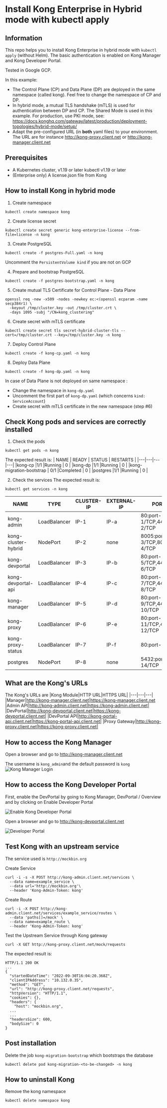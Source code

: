 # Install Kong Enterprise in Hybrid mode with kubectl apply

## Information
This repo helps you to install Kong Enterprise in hybrid mode with `kubectl apply` (without Helm). The basic authentication is enabled on Kong Manager and Kong Developer Portal.

Tested in Google GCP.

In this example:
- The Control Plane (CP) and Data Plane (DP) are deployed in the same namespace (called kong). Feel free to change the namespace of CP and DP.
- In hybrid mode, a mutual TLS handshake (mTLS) is used for authentication between DP and CP. The Shared Mode is used in this example. For production, use PKI mode, see: 
https://docs.konghq.com/gateway/latest/production/deployment-topologies/hybrid-mode/setup/
- Adapt the pre-configured URL (in **both** yaml files) to your environment. The URL are for instance http://kong-proxy.client.net or http://kong-manager.client.net

## Prerequisites
- A Kubernetes cluster, v1.19 or later
kubectl v1.19 or later
- (Enterprise only) A license.json file from Kong

## How to install Kong in hybrid mode
1) Create namespace
```
kubectl create namespace kong
```

2) Create license secret
```
kubectl create secret generic kong-enterprise-license --from-file=license -n kong
```

3) Create PostgreSQL
```
kubectl create -f postgres-Full.yaml -n kong
```

Uncomment the ```PersistentVolume kind``` if you are not on GCP

4) Prepare and bootstrap PostgreSQL
```
kubectl create -f postgres-bootstrap.yaml -n kong
```


5) Create mutual TLS Certificate for Control Plane - Data Plane
```
openssl req -new -x509 -nodes -newkey ec:<(openssl ecparam -name secp384r1) \
  -keyout /tmp/cluster.key -out /tmp/cluster.crt \
  -days 1095 -subj "/CN=kong_clustering"
```

6) Create secret with mTLS certificate
```
kubectl create secret tls secret-hybrid-cluster-tls --cert=/tmp/cluster.crt --key=/tmp/cluster.key -n kong
````

7) Deploy Control Plane
```
kubectl create -f kong-cp.yaml -n kong
```

8) Deploy Data Plane
```
kubectl create -f kong-dp.yaml -n kong
```

In case of Data Plane is not deployed on same namespace :
- Change the namespace in ```kong-dp.yaml```
- Uncomment the first part of ```kong-dp.yaml``` (which concerns ```kind: ServiceAccount```)
- Create secret with mTLS certificate in the new namespace (step #6)

## Check Kong pods and services are correctly installed
1) Check the pods
```
kubectl get pods -n kong
```

The expected result is:
| NAME | READY | STATUS | RESTARTS |
|---|---|---|---|
|kong-cp   |1/1   |Running   | 0  |
|kong-dp   |1/1   |Running   | 0  |
|kong-migration-bootstrap   | 0/1 |Completed   | 0  |
|postgres   |1/1  |Running   | 0  |

2) Check the services
The expected result is:
```
kubectl get services -n kong
```

| NAME | TYPE | CLUSTER-IP | EXTERNAL-IP | PORT(S) |
|---|---|---|---|---|
| kong-admin | LoadBalancer | IP-1 | IP-a |80:port-1/TCP,443:port-2/TCP |
| kong-cluster-hybrid | NodePort | IP-2  |none | 8005:port-3/TCP,8006:port-4/TCP |
| kong-devportal | LoadBalancer |IP-3 | IP-b|80:port-5/TCP,443:port-6/TCP |
| kong-devportal-api | LoadBalancer |IP-4 | IP-c| 80:port-7/TCP,443:port-8/TCP|
| kong-manager | LoadBalancer |IP-5 |IP-d |80:port-9/TCP,443:port-10/TCP |
| kong-proxy | LoadBalancer |IP-6 |IP-e | 80:port-11/TCP,443:port-12/TCP |
| kong-proxy-status | LoadBalancer |IP-7 |IP-f |80:port-13/TCP  |
| postgres | NodePort |IP-8 | none|5432:port-14/TCP |

## What are the Kong's URLs
The Kong's URLs are
|Kong Module|HTTP URL|HTTPS URL|
|---|---|---|
|Manager|http://kong-manager.client.net|https://kong-manager.client.net
|Admin API|http://kong-admin.client.net|https://kong-admin.client.net|
|DevPortal|http://kong-devportal.client.net|https://kong-devportal.client.net|
|DevPortal API|http://kong-portal-api.client.net|https://kong-portal-api.client.net|
|Proxy Gateway|http://kong-proxy.client.net|https://kong-proxy.client.net|

## How to access the Kong Manager
Open a browser and go to http://kong-manager.client.net

The username is ```kong_admin```and the default password is ```kong```
![Kong Manager Login](./images/Kong_Manager_login.png)

## How to access the Kong Developer Portal
First, enable the DevPortal by going to Kong Manager, DevPortal / Overview and by clicking on Enable Developer Portal

![Enable Kong Developer Portal](./images/Kong_Enable_DevPortal.png)

Open a browser and go to http://kong-devportal.client.net

![Developer Portal](./images/Kong_DevPortal.png)

## Test Kong with an upstream service

The service used is ```http://mockbin.org```

Create Service
```
curl -i -s -X POST http://kong-admin.client.net/services \
  --data name=example_service \
  --data url='http://mockbin.org'\
  --header 'Kong-Admin-Token: kong'
  ```

Create Route
```
curl -i -X POST http://kong-admin.client.net/services/example_service/routes \
  --data 'paths[]=/mock' \
  --data name=example_route \
  --header 'Kong-Admin-Token: kong'
```

Test the Upstream Service through Kong gateway
```
curl -X GET http://kong-proxy.client.net/mock/requests
```
The expected result is:
```
HTTP/1.1 200 OK
...
{
  "startedDateTime": "2022-09-30T16:04:20.368Z",
  "clientIPAddress": "10.132.0.35",
  "method": "GET",
  "url": "http://kong-proxy.client.net/requests",
  "httpVersion": "HTTP/1.1",
  "cookies": {},
  "headers": {
    "host": "mockbin.org",
  ...
  ...
  "headersSize": 600,
  "bodySize": 0
}
```


## Post installation
Delete the job ```kong-migration-bootstrap``` which bootstraps the database

```
kubectl delete pod kong-migration-<to-be-changed> -n kong
```


## How to uninstall Kong
Remove the kong namespace

```
kubectl delete namespace kong
```